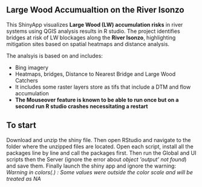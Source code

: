## Large Wood Accumualtion on the River Isonzo ##
This ShinyApp visualizes **Large Wood (LW) accumulation risks** in river systems using QGIS analysis results in R studio. 
The project identifies bridges at risk of LW blockages along the **River Isonzo**, 
highlighting mitigation sites based on spatial heatmaps and distance analysis. 

The analsyis is based on and includes:
- Bing imagery
- Heatmaps, bridges, Distance to Nearest Bridge and Large Wood Catchers
- It includes some raster layers store as tifs that include a DTM and flow accumulation
- **The Mouseover feature is known to be able to run once but on a second run R studio crashes necessitating a restart**

## To start ##
Download and unzip the shiny file. Then open RStudio and navigate to the folder where the unzipped files are located. Open each script, install all the packages line by line and call the packages first. Then run the Global and UI scripts then the Server (ignore the error about *object 'output' not found*) and save them. Finally launch the shiny app and ignore the warning: *Warning in colors(.) :
  Some values were outside the color scale and will be treated as NA*

